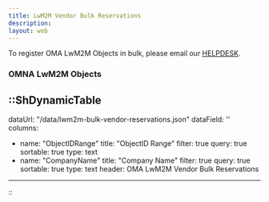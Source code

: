 ```yaml
---
title: LwM2M Vendor Bulk Reservations 
description:
layout: web
---
```

To register OMA LwM2M Objects in bulk, please email our <a href="mailto:helpdesk@omaorg.org?subject=Request%20to%20Reserve%20OMA%20LwM2M%20Objects&body=Dear%20OMA%20Team,%0D%0A%0D%0AI%20want%20to%20request%20the%20reservation%20of%20LwM2M%20Objects.%20Please%20provide%20further%20details%20on%20the%20process.%0D%0A%0D%0AThank%20you.%0D%0A%0D%0ABest%20regards,%0D%0A%5BYour%20Name%5D" alt="Reserve LwM2M Objects in Bulk">HELPDESK</a>.

### OMNA LwM2M Objects

::ShDynamicTable
---
dataUrl: "/data/lwm2m-bulk-vendor-reservations.json"
dataField: ''
columns:
  - name: "ObjectIDRange"
    title: "ObjectID Range"
    filter: true
    query: true
    sortable: true
    type: text
  - name: "CompanyName"
    title: "Company Name"
    filter: true
    query: true
    sortable: true
    type: text
header: OMA LwM2M Vendor Bulk Reservations
---
::